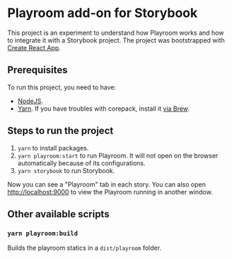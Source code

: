 # Playroom add-on for Storybook

This project is an experiment to understand how Playroom works and how to integrate it with a Storybook project.
The project was bootstrapped with [Create React App](https://github.com/facebook/create-react-app).

## Prerequisites

To run this project, you need to have:

- [NodeJS](https://nodejs.org/it/download/).
- [Yarn](https://yarnpkg.com/getting-started/install). If you have troubles with corepack, install it [via Brew](https://formulae.brew.sh/formula/yarn).

## Steps to run the project

1. `yarn` to install packages.
2. `yarn playroom:start` to run Playroom. It will not open on the browser automatically because of its configurations.
3. `yarn storybook` to run Storybook.

Now you can see a "Playroom" tab in each story.
You can also open [http://localhost:9000](http://localhost:9000) to view the Playroom running in another window.

## Other available scripts
### `yarn playroom:build`

Builds the playroom statics in a `dist/playroom` folder.